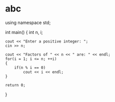 # abc
<iostream>
using namespace std;

int main()
{
    int n, i;

    cout << "Enter a positive integer: ";
    cin >> n;

    cout << "Factors of " << n << " are: " << endl;  
    for(i = 1; i <= n; ++i)
    {
        if(n % i == 0)
            cout << i << endl;
    }

    return 0;
}
